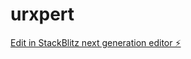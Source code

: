 # urxpert

[Edit in StackBlitz next generation editor ⚡️](https://stackblitz.com/~/github.com/kameleyon/urxpert)